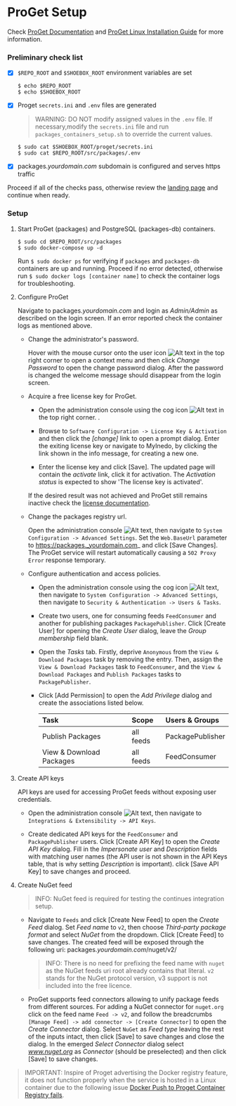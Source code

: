 # ProGet Setup

Check [ProGet Documentation](https://docs.inedo.com/docs/proget/overview) and [ProGet Linux Installation Guide](https://docs.inedo.com/docs/proget/installation/installation-guide/linux-docker) for more information.

### Preliminary check list

- [x] `$REPO_ROOT` and `$SHOEBOX_ROOT` environment variables are set

    ```
    $ echo $REPO_ROOT
    $ echo $SHOEBOX_ROOT
    ```

- [x] Proget `secrets.ini` and `.env` files are generated

    > WARNING: DO NOT modify assigned values in the `.env` file. If necessary,modify the `secrets.ini` file and run `packages_containers_setup.sh` to override the current values.

    ```
    $ sudo cat $SHOEBOX_ROOT/proget/secrets.ini
    $ sudo cat $REPO_ROOT/src/packages/.env
    ```

- [x] packages._yourdomain.com_ subdomain is configured and serves https traffic

Proceed if all of the checks pass, otherwise review the [landing page](/src/README.md#setup-outline) and continue when ready.

### Setup


1. Start ProGet (packages) and PostgreSQL (packages-db) containers.

    ```
    $ sudo cd $REPO_ROOT/src/packages
    $ sudo docker-compose up -d
    ```

    Run `$ sudo docker ps` for verifying if `packages` and `packages-db` containers are up and running. Proceed if no error detected, otherwise run `$ sudo docker logs [container name]` to check the container logs for troubleshooting.


2. Configure ProGet

    Navigate to packages._yourdomain.com_ and login as _Admin/Admin_ as described on the login screen. If an error reported check the container logs as mentioned above.

    - Change the administrator's password.
    
        Hover with the mouse cursor onto the user icon ![Alt text](/resources/img/proget_user.png?raw=true "ProGet user") in the top right corner to open a context menu and then click _Change Password_ to open the change password dialog. After the password is changed the welcome message should disappear from the login screen.    

    - Acquire a free license key for ProGet.

        - Open the administration console using the cog icon ![Alt text](/resources/img/proget_cog.png?raw=true "ProGet administration console") in the top right corner. .
        
        - Browse to `Software Configuration -> License Key & Activation` and then click the _[change]_ link to open a prompt dialog. Enter the exiting license key or navigate to MyInedo, by clicking the link shown in the info message, for creating a new one.

        - Enter the license key and click [Save]. The updated page will contain the _activate_ link, click it for activation. The _Activation status_ is expected to show 'The license key is activated'.
        
        If the desired result was not achieved and ProGet still remains inactive check the [license documentation](https://docs.inedo.com/docs/proget/administration/license).

    - Change the packages registry url.

      Open the administration console ![Alt text](/resources/img/proget_cog.png?raw=true "ProGet administration console"), then navigate to `System Configuration -> Advanced Settings`. Set the `Web.BaseUrl` parameter to https://packages._yourdomain.com_ and click [Save Changes]. The ProGet service will restart automatically causing a `502 Proxy Error` response temporary.

    - Configure authentication and access policies.
        
        - Open the administration console using the cog icon ![Alt text](/resources/img/proget_cog.png?raw=true "ProGet administration console"), then navigate to `System Configuration -> Advanced Settings`, then navigate to `Security & Authentication -> Users & Tasks`.

        - Create two users, one for consuming feeds `FeedConsumer` and another for publishing packages `PackagePublisher`. Click [Create User] for opening the _Create User_ dialog, leave the _Group membership_ field blank.

        - Open the _Tasks_ tab. Firstly, deprive `Anonymous` from the `View & Download Packages` task by removing the entry. Then, assign the `View & Download Packages` task to `FeedConsumer`, and the `View & Download Packages` and `Publish Packages` tasks to `PackagePublisher`.
        
        - Click [Add Permission] to open the _Add Privilege_ dialog and create the associations listed below.

            | Task                     | Scope     | Users & Groups                 |
            | :----------------------- |:--------- | :----------------------------- |
            | Publish Packages         | all feeds | PackagePublisher               |
            | View & Download Packages | all feeds | FeedConsumer                   |


3. Create API keys

    API keys are used for accessing ProGet feeds without exposing user credentials.

    - Open the administration console ![Alt text](/resources/img/proget_cog.png?raw=true "ProGet administration console"), then navigate to `Integrations & Extensibility -> API Keys`. 

    - Create dedicated API keys for the `FeedConsumer` and `PackagePublisher` users. Click [Create API Key] to open the _Create API Key_ dialog. Fill in the _Impersonate user_ and _Description_ fields with matching user names (the API user is not shown in the API Keys table, that is why setting _Description_ is important). click [Save API Key] to save changes and proceed.


4. Create NuGet feed

    > INFO: NuGet feed is required for testing the continues integration setup.

    - Navigate to `Feeds` and click [Create New Feed] to open the _Create Feed_ dialog. Set _Feed name_ to `v2`, then choose _Third-party package format_ and select _NuGet_ from the dropdown. Click [Create Feed] to save changes. The created feed will be exposed through the following uri: packages._yourdomain.com_/nuget/v2/

        > INFO: There is no need for prefixing the feed name with `nuget` as the NuGet feeds uri root already contains that literal. `v2` stands for the NuGet protocol version, v3 support is not included into the free licence.

    - ProGet supports feed connectors allowing to unify package feeds from different sources.
    For adding a NuGet connector for `nuget.org` click on the feed name `Feed -> v2`, and follow the breadcrumbs `[Manage Feed] -> add connector -> [Create Connector]` to open the _Create Connector_ dialog. Select `NuGet` as _Feed type_ leaving the rest of the inputs intact, then click [Save] to save changes and close the dialog. In the emerged _Select Connector_ dialog select _www.nuget.org_ as _Connector_ (should be preselected) and then click [Save] to save changes.

> IMPORTANT: Inspire of Proget advertising the Docker registry feature, it does not function properly when the service is hosted in a Linux container due to the following issue [Docker Push to Proget Container Registry fails](https://forums.inedo.com/topic/2788/docker-push-to-proget-container-registry-fails).